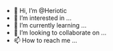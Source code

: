 - 👋 Hi, I’m @Heriotic
- 👀 I’m interested in ...
- 🌱 I’m currently learning ...
- 💞️ I’m looking to collaborate on ...
- 📫 How to reach me ...

<!---
Heriotic/Heriotic is a ✨ special ✨ repository because its `README.md` (this file) appears on your GitHub profile.
You can click the Preview link to take a look at your changes.
--->
